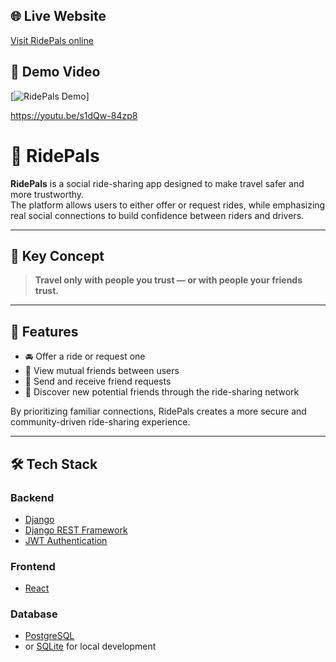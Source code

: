 ## 🌐 Live Website
[Visit RidePals online](https://rides-react-3smsoflha-yanivs-projects-b26fadb6.vercel.app/)

## 🎥 Demo Video
[![RidePals Demo](https://img.youtube.com/vi/s1dQw-84zp8/0.jpg)]


https://youtu.be/s1dQw-84zp8
# 🚗 RidePals

**RidePals** is a social ride-sharing app designed to make travel safer and more trustworthy.  
The platform allows users to either offer or request rides, while emphasizing real social connections to build confidence between riders and drivers.

---

## 🌟 Key Concept

> **Travel only with people you trust — or with people your friends trust.**

---

## 🔑 Features

- 🚘 Offer a ride or request one  
- 👥 View mutual friends between users  
- 🤝 Send and receive friend requests  
- 🔎 Discover new potential friends through the ride-sharing network

By prioritizing familiar connections, RidePals creates a more secure and community-driven ride-sharing experience.

---

## 🛠️ Tech Stack

### Backend
- [Django](https://www.djangoproject.com/)
- [Django REST Framework](https://www.django-rest-framework.org/)
- [JWT Authentication](https://jwt.io/)

### Frontend
- [React](https://reactjs.org/)

### Database
- [PostgreSQL](https://www.postgresql.org/)
- or [SQLite](https://www.sqlite.org/) for local development


